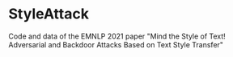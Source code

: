# StyleAttack
Code and data of the EMNLP 2021 paper "Mind the Style of Text! Adversarial and Backdoor Attacks Based on Text Style Transfer"

